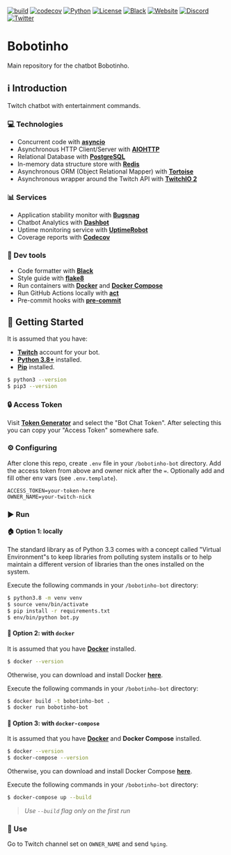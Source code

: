 [![build](https://github.com/leandcesar/bobotinho-bot/workflows/CI/badge.svg)](https://github.com/leandcesar/bobotinho-bot/actions/workflows/ci.yml)
[![codecov](https://codecov.io/gh/leandcesar/bobotinho-bot/branch/master/graph/badge.svg)](https://codecov.io/gh/leandcesar/bobotinho-bot)
[![Python](https://img.shields.io/badge/Python-3.8+-blue.svg)](https://www.python.org)
[![License](https://img.shields.io/badge/license-AGPL%20v3-lightgray.svg)](https://github.com/leandcesar/bobotinho/blob/master/LICENSE)
[![Black](https://img.shields.io/badge/code%20style-black-000000.svg)](https://github.com/psf/black)
[![Website](https://img.shields.io/badge/invite-website-9147ff.svg)](https://bobotinho.vercel.app)
[![Discord](https://img.shields.io/discord/785177386638901250?color=%237289DA&label=discord&logo=discord&logoColor=white)](https://discord.gg/6Ue66Vs5eQ)
[![Twitter](https://img.shields.io/twitter/follow/bobotinho?label=Follow&style=social)](https://twitter.com/intent/follow?screen_name=bobotinho)

# Bobotinho
Main repository for the chatbot Bobotinho.

## ℹ️ Introduction
Twitch chatbot with entertainment commands.

### ‎💻 Technologies
- Concurrent code with [**asyncio**](https://docs.python.org/3/library/asyncio.html)
- Asynchronous HTTP Client/Server with [**AIOHTTP**](https://docs.aiohttp.org/en/stable/)
- Relational Database with [**PostgreSQL**](https://www.postgresql.org/)
- In-memory data structure store with [**Redis**](https://redis.io/)
- Asynchronous ORM (Object Relational Mapper) with [**Tortoise**](https://tortoise-orm.readthedocs.io/)
- Asynchronous wrapper around the Twitch API with [**TwitchIO 2**](https://twitchio.readthedocs.io/en/latest/index.html)

### 📊 Services
- Application stability monitor with [**Bugsnag**](https://www.bugsnag.com/)
- Chatbot Analytics with [**Dashbot**](https://www.dashbot.io/)
- Uptime monitoring service with [**UptimeRobot**](https://uptimerobot.com/)
- Coverage reports with [**Codecov**](https://about.codecov.io/)

### ‎🧰 Dev tools
- Code formatter with [**Black**](https://github.com/psf/black)
- Style guide with [**flake8**](https://flake8.pycqa.org/en/latest/)
- Run containers with [**Docker**](https://www.docker.com/) and [**Docker Compose**](https://docs.docker.com/compose/)
- Run GitHub Actions locally with [**act**](https://github.com/nektos/act)
- Pre-commit hooks with [**pre-commit**](https://pre-commit.com/)

## 🏁 Getting Started
It is assumed that you have:
- [**Twitch**](https://twitch.tv/) account for your bot.
- [**Python 3.8+**](https://www.python.org/) installed.
- [**Pip**](https://pip.pypa.io/en/stable/) installed.

```bash
$ python3 --version
$ pip3 --version
```

### 🔒 Access Token

Visit [**Token Generator**](https://twitchtokengenerator.com/) and select the "Bot Chat Token". After selecting this you can copy your "Access Token" somewhere safe.

### ⚙️ Configuring

After clone this repo, create `.env` file in your `/bobotinho-bot` directory. Add the access token from above and owner nick after the `=`. Optionally add and fill other env vars (see `.env.template`).

```
ACCESS_TOKEN=your-token-here
OWNER_NAME=your-twitch-nick
```

### ▶️ Run 

#### 🏠 Option 1: locally

The standard library as of Python 3.3 comes with a concept called "Virtual Environment"s to keep libraries from polluting system installs or to help maintain a different version of libraries than the ones installed on the system.

Execute the following commands in your `/bobotinho-bot` directory:

```bash
$ python3.8 -m venv venv
$ source venv/bin/activate
$ pip install -r requirements.txt
$ env/bin/python bot.py
```

#### 🐋 Option 2: with `docker`

It is assumed that you have [**Docker**](https://www.docker.com/) installed.

```bash
$ docker --version
```

Otherwise, you can download and install Docker [**here**](https://docs.docker.com/get-docker/).

Execute the following commands in your `/bobotinho-bot` directory:

```bash
$ docker build -t bobotinho-bot .
$ docker run bobotinho-bot
```

#### 🐳 Option 3: with `docker-compose`

It is assumed that you have [**Docker**](https://www.docker.com/) and **Docker Compose** installed.

```bash
$ docker --version
$ docker-compose --version
```

Otherwise, you can download and install Docker Compose [**here**](https://docs.docker.com/compose/install/).

Execute the following commands in your `/bobotinho-bot` directory:

```bash
$ docker-compose up --build
```

> *Use `--build` flag only on the first run*

### 🎉 Use

Go to Twitch channel set on `OWNER_NAME` and send `%ping`.
